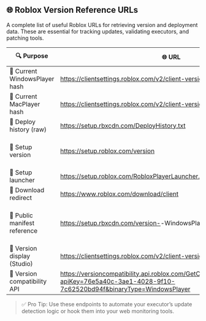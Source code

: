 ## 🌐 Roblox Version Reference URLs

A complete list of useful Roblox URLs for retrieving version and deployment data. These are essential for tracking updates, validating executors, and patching tools.

| 🔍 Purpose                        | 🌐 URL                                                                                                                                                | 📝 Description                                |
|----------------------------------|--------------------------------------------------------------------------------------------------------------------------------------------------------|-----------------------------------------------|
| 🔹 Current WindowsPlayer hash     | https://clientsettings.roblox.com/v2/client-version/WindowsPlayer                                                                                     | Most direct & public                          |
| 🔹 Current MacPlayer hash         | https://clientsettings.roblox.com/v2/client-version/MacPlayer                                                                                          | Mac version                                   |
| 🔹 Deploy history (raw)           | https://setup.rbxcdn.com/DeployHistory.txt                                                                                                             | Raw full changelog                            |
| 🔹 Setup version                  | https://setup.roblox.com/version                                                                                                                       | Most recently deployed (Windows)              |
| 🔹 Setup launcher                 | https://setup.roblox.com/RobloxPlayerLauncher.exe                                                                                                      | Official launcher                             |
| 🔹 Download redirect              | https://www.roblox.com/download/client                                                                                                                 | Redirect to setup                             |
| 🔹 Public manifest reference      | https://setup.rbxcdn.com/version-<HASH>-WindowsPlayerManifest.json                                                                                     | Requires known `<HASH>`, must spoof/proxy     |
| 🔹 Version display (Studio)       | https://clientsettings.roblox.com/v2/client-version/WindowsStudio64                                                                                   | Studio build hash                             |
| 🔹 Version compatibility API      | https://versioncompatibility.api.roblox.com/GetCurrentClientVersionUpload/?apiKey=76e5a40c-3ae1-4028-9f10-7c62520bd94f&binaryType=WindowsPlayer       | Unofficial API (still works)                  |

> ✅ Pro Tip: Use these endpoints to automate your executor’s update detection logic or hook them into your web monitoring tools.
